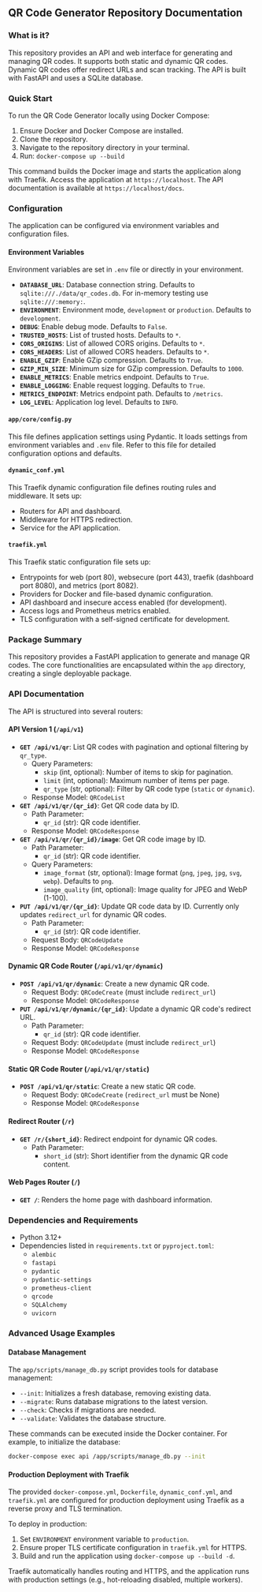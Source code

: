 ## QR Code Generator Repository Documentation

### What is it?

This repository provides an API and web interface for generating and managing QR codes. It supports both static and dynamic QR codes. Dynamic QR codes offer redirect URLs and scan tracking. The API is built with FastAPI and uses a SQLite database.

### Quick Start

To run the QR Code Generator locally using Docker Compose:

1.  Ensure Docker and Docker Compose are installed.
2.  Clone the repository.
3.  Navigate to the repository directory in your terminal.
4.  Run: `docker-compose up --build`

This command builds the Docker image and starts the application along with Traefik.
Access the application at `https://localhost`.
The API documentation is available at `https://localhost/docs`.

### Configuration

The application can be configured via environment variables and configuration files.

#### Environment Variables

Environment variables are set in `.env` file or directly in your environment.

*   **`DATABASE_URL`**:  Database connection string. Defaults to `sqlite:///./data/qr_codes.db`. For in-memory testing use `sqlite:///:memory:`.
*   **`ENVIRONMENT`**:  Environment mode, `development` or `production`. Defaults to `development`.
*   **`DEBUG`**: Enable debug mode. Defaults to `False`.
*   **`TRUSTED_HOSTS`**:  List of trusted hosts. Defaults to `*`.
*   **`CORS_ORIGINS`**: List of allowed CORS origins. Defaults to `*`.
*   **`CORS_HEADERS`**: List of allowed CORS headers. Defaults to `*`.
*   **`ENABLE_GZIP`**: Enable GZip compression. Defaults to `True`.
*   **`GZIP_MIN_SIZE`**: Minimum size for GZip compression. Defaults to `1000`.
*   **`ENABLE_METRICS`**: Enable metrics endpoint. Defaults to `True`.
*   **`ENABLE_LOGGING`**: Enable request logging. Defaults to `True`.
*   **`METRICS_ENDPOINT`**: Metrics endpoint path. Defaults to `/metrics`.
*   **`LOG_LEVEL`**: Application log level. Defaults to `INFO`.

#### `app/core/config.py`

This file defines application settings using Pydantic. It loads settings from environment variables and `.env` file. Refer to this file for detailed configuration options and defaults.

#### `dynamic_conf.yml`

This Traefik dynamic configuration file defines routing rules and middleware. It sets up:

*   Routers for API and dashboard.
*   Middleware for HTTPS redirection.
*   Service for the API application.

#### `traefik.yml`

This Traefik static configuration file sets up:

*   Entrypoints for web (port 80), websecure (port 443), traefik (dashboard port 8080), and metrics (port 8082).
*   Providers for Docker and file-based dynamic configuration.
*   API dashboard and insecure access enabled (for development).
*   Access logs and Prometheus metrics enabled.
*   TLS configuration with a self-signed certificate for development.

### Package Summary

This repository provides a FastAPI application to generate and manage QR codes.
The core functionalities are encapsulated within the `app` directory, creating a single deployable package.

### API Documentation

The API is structured into several routers:

#### API Version 1 (`/api/v1`)

*   **`GET /api/v1/qr`**: List QR codes with pagination and optional filtering by `qr_type`.
    *   Query Parameters:
        *   `skip` (int, optional):  Number of items to skip for pagination.
        *   `limit` (int, optional): Maximum number of items per page.
        *   `qr_type` (str, optional): Filter by QR code type (`static` or `dynamic`).
    *   Response Model: `QRCodeList`
*   **`GET /api/v1/qr/{qr_id}`**: Get QR code data by ID.
    *   Path Parameter:
        *   `qr_id` (str):  QR code identifier.
    *   Response Model: `QRCodeResponse`
*   **`GET /api/v1/qr/{qr_id}/image`**: Get QR code image by ID.
    *   Path Parameter:
        *   `qr_id` (str): QR code identifier.
    *   Query Parameters:
        *   `image_format` (str, optional):  Image format (`png`, `jpeg`, `jpg`, `svg`, `webp`). Defaults to `png`.
        *   `image_quality` (int, optional): Image quality for JPEG and WebP (1-100).
*   **`PUT /api/v1/qr/{qr_id}`**: Update QR code data by ID. Currently only updates `redirect_url` for dynamic QR codes.
    *   Path Parameter:
        *   `qr_id` (str): QR code identifier.
    *   Request Body: `QRCodeUpdate`
    *   Response Model: `QRCodeResponse`

#### Dynamic QR Code Router (`/api/v1/qr/dynamic`)

*   **`POST /api/v1/qr/dynamic`**: Create a new dynamic QR code.
    *   Request Body: `QRCodeCreate` (must include `redirect_url`)
    *   Response Model: `QRCodeResponse`
*   **`PUT /api/v1/qr/dynamic/{qr_id}`**: Update a dynamic QR code's redirect URL.
    *   Path Parameter:
        *   `qr_id` (str): QR code identifier.
    *   Request Body: `QRCodeUpdate` (must include `redirect_url`)
    *   Response Model: `QRCodeResponse`

#### Static QR Code Router (`/api/v1/qr/static`)

*   **`POST /api/v1/qr/static`**: Create a new static QR code.
    *   Request Body: `QRCodeCreate` (`redirect_url` must be None)
    *   Response Model: `QRCodeResponse`

#### Redirect Router (`/r`)

*   **`GET /r/{short_id}`**: Redirect endpoint for dynamic QR codes.
    *   Path Parameter:
        *   `short_id` (str): Short identifier from the dynamic QR code content.

#### Web Pages Router (`/`)

*   **`GET /`**: Renders the home page with dashboard information.

### Dependencies and Requirements

*   Python 3.12+
*   Dependencies listed in `requirements.txt` or `pyproject.toml`:
    *   `alembic`
    *   `fastapi`
    *   `pydantic`
    *   `pydantic-settings`
    *   `prometheus-client`
    *   `qrcode`
    *   `SQLAlchemy`
    *   `uvicorn`

### Advanced Usage Examples

#### Database Management

The `app/scripts/manage_db.py` script provides tools for database management:

*   `--init`: Initializes a fresh database, removing existing data.
*   `--migrate`: Runs database migrations to the latest version.
*   `--check`: Checks if migrations are needed.
*   `--validate`: Validates the database structure.

These commands can be executed inside the Docker container. For example, to initialize the database:

```bash
docker-compose exec api /app/scripts/manage_db.py --init
```

#### Production Deployment with Traefik

The provided `docker-compose.yml`, `Dockerfile`, `dynamic_conf.yml`, and `traefik.yml` are configured for production deployment using Traefik as a reverse proxy and TLS termination.

To deploy in production:

1.  Set `ENVIRONMENT` environment variable to `production`.
2.  Ensure proper TLS certificate configuration in `traefik.yml` for HTTPS.
3.  Build and run the application using `docker-compose up --build -d`.

Traefik automatically handles routing and HTTPS, and the application runs with production settings (e.g., hot-reloading disabled, multiple workers).